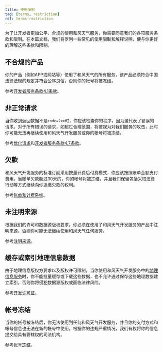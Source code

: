 ```yaml
---
title: 使用限制
tag: [terms, restriction]
ref: terms-restriction
---
```


为了让开发者更加公平、合规的使用和风天气服务，你需要同意我们的各项服务条款和限制。在本篇文档，我们将罗列一些常见的使用限制和解释说明，便与你更好的理解这些条款和限制。

## 不合规的产品

你的产品（例如APP或网站等）使用了和风天气的所有服务，该产品必须符合中国法律法规的规定并符合公序良俗，否则你的帐号将被冻结。

参考[开发者服务条款4.1条款](https://www.qweather.com/terms/developers-tos)。

## 非正常请求

当你收到返回数据不是`code=2xx`时，你应该检查你的程序，因为这代表了错误的请求。对于所有错误的请求，如超过合理范围，将被视为对我们服务的攻击，此时你可能无法再继续使用和风天气开发服务或你的帐号将被冻结。

参考[优化请求](/docs/best-practices/optimize-requests/)和[开发者服务条款4.7条款](https://www.qweather.com/terms/developers-tos)。

## 欠款

和风天气开发服务的标准订阅采用按量计费后付费模式，你应该按照账单金额支付费用。当账单欠款超过30天的，你的帐号将被冻结，并且我们保留包括采取法律行动等方式继续向你追缴欠款的权利。

参考[账单和计费系统](/docs/finance/billing-and-payment/)。

## 未注明来源

根据我们的许可和数据源版权要求，你必须在使用了和风天气开发服务的产品中注明来源，否则你可能无法继续使用和风天气任何服务。

参考[注明来源](/docs/terms/attribution/)。

## 缓存或索引地理信息数据

由于地理信息版权方要求以及版权许可限制，当你使用和风天气开发服务中的[地理信息服务](/docs/api/geoapi/)时，你不能批量缓存或下载这些数据，也不允许通过保存这些地理数据建立索引，否则你将侵犯数据源版权或面临法律风险。

参考[开发许可证](https://www.qweather.com/terms/developers-license)。

## 帐号冻结

当你的帐号被冻结后，你无法使用到任何和风天气开发服务，并且你的支付方式和帐号信息也无法在新的帐号中使用。根据你的违规严重情况，我们有权将你的信息提交给具有管辖权的司法机构。

参考[帐号冻结](/docs/account/suspension/)。